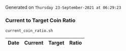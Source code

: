 Generated on `Thursday 23-September-2021 at 06:29:23`

### Current to Target Coin Ratio
`current_coin_ratio.sh`

Date|Current|Target|Ratio
---|---|---|---
